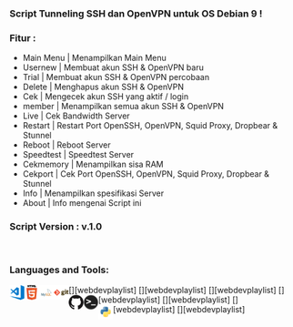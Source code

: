 ### Script Tunneling SSH dan OpenVPN untuk OS Debian 9 !

### Fitur :
- Main Menu | Menampilkan Main Menu
- Usernew   | Membuat akun SSH & OpenVPN baru
- Trial     | Membuat akun SSH & OpenVPN percobaan
- Delete    | Menghapus akun SSH & OpenVPN
- Cek       | Mengecek akun SSH yang aktif / login
- member    | Menampilkan semua akun SSH & OpenVPN
- Live      | Cek Bandwidth Server
- Restart   | Restart Port OpenSSH, OpenVPN, Squid Proxy, Dropbear & Stunnel
- Reboot    | Reboot Server
- Speedtest | Speedtest Server
- Cekmemory | Menampilkan sisa RAM
- Cekport   | Cek Port OpenSSH, OpenVPN, Squid Proxy, Dropbear & Stunnel
- Info      | Menampilkan spesifikasi Server
- About     | Info mengenai Script ini

### Script Version : v.1.0

<br />

### Languages and Tools:

[<img align="left" alt="Visual Studio Code" width="26px" src="https://raw.githubusercontent.com/github/explore/80688e429a7d4ef2fca1e82350fe8e3517d3494d/topics/visual-studio-code/visual-studio-code.png" />][webdevplaylist]
[<img align="left" alt="HTML5" width="26px" src="https://raw.githubusercontent.com/github/explore/80688e429a7d4ef2fca1e82350fe8e3517d3494d/topics/html/html.png" />][webdevplaylist]
[<img align="left" alt="MySQL" width="26px" src="https://raw.githubusercontent.com/github/explore/80688e429a7d4ef2fca1e82350fe8e3517d3494d/topics/mysql/mysql.png" />][webdevplaylist]
[<img align="left" alt="Git" width="26px" src="https://raw.githubusercontent.com/github/explore/80688e429a7d4ef2fca1e82350fe8e3517d3494d/topics/git/git.png" />][webdevplaylist]
[<img align="left" alt="GitHub" width="26px" src="https://raw.githubusercontent.com/github/explore/78df643247d429f6cc873026c0622819ad797942/topics/github/github.png" />][webdevplaylist]
[<img align="left" alt="Terminal" width="26px" src="https://raw.githubusercontent.com/github/explore/80688e429a7d4ef2fca1e82350fe8e3517d3494d/topics/terminal/terminal.png" />][webdevplaylist]
[<img align="left" alt="Python" width="26px" src="https://raw.githubusercontent.com/github/explore/80688e429a7d4ef2fca1e82350fe8e3517d3494d/topics/python/python.png" />][webdevplaylist]

<br />
